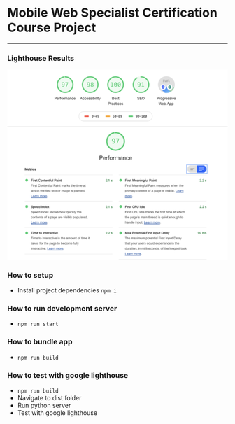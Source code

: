 # Mobile Web Specialist Certification Course Project
---

### Lighthouse Results
![Lighthouse](https://github.com/rrjoson/udacity-mobile-web-nanodegree/blob/master/Screen%20Shot%202019-10-07%20at%207.02.09%20PM.png?raw=true)

### How to setup
- Install project dependencies `npm i`

### How to run development server
- `npm run start`

### How to bundle app
- `npm run build`

### How to test with google lighthouse
- `npm run build`
- Navigate to dist folder
- Run python server
- Test with google lighthouse
